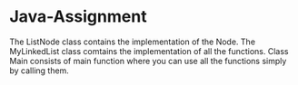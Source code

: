 # Java-Assignment

The ListNode class contains the implementation of the Node.
The MyLinkedList class comtains the implementation of all the functions.
Class Main consists of main function where you can use all the functions simply by calling them.
